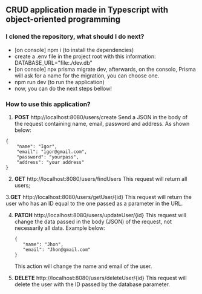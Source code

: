 ## CRUD application made in Typescript with object-oriented programming

### I cloned the repository, what should I do next?

* [on console] npm i (to install the dependencies)
* create a .env file in the project root with this information: DATABASE_URL="file:./dev.db"
* [on console] npx prisma migrate dev, afterwards, on the consolo, Prisma will ask for a name for the migration, you can choose one.
* npm run dev (to run the application)
* now, you can do the next steps bellow!

### How to use this application?

1. **POST** http://localhost:8080/users/create
  Send a JSON in the body of the request containing name, email, password and address. As shown below:

  ```
  {
	  "name": "Igor",
	  "email": "igor@gmail.com",
	  "password": "yourpass",
	  "address": "your address"
  }
  ```

2. **GET** http://localhost:8080/users/findUsers
  This request will return all users;

3.**GET** http://localhost:8080/users/getUser/{id}
  This request will return the user who has an ID equal to the one passed as a parameter in the URL.

4. **PATCH** http://localhost:8080/users/updateUser/{id}
   This request will change the data passed in the body (JSON) of the request, not necessarily all data. Example below:

   ```
   {
	  "name": "Jhon",
	  "email": "Jhon@gmail.com"
   }   
   ```

   This action will change the name and email of the user.

5. **DELETE** http://localhost:8080/users/deleteUser/{id}
   This request will delete the user with the ID passed by the database parameter.
 
